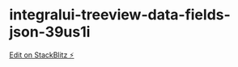 # integralui-treeview-data-fields-json-39us1i

[Edit on StackBlitz ⚡️](https://stackblitz.com/edit/integralui-treeview-data-fields-json-39us1i)
